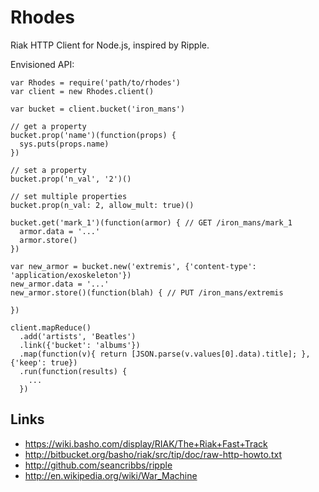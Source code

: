 # Rhodes

Riak HTTP Client for Node.js, inspired by Ripple.

Envisioned API:

    var Rhodes = require('path/to/rhodes')
    var client = new Rhodes.client()

    var bucket = client.bucket('iron_mans')

    // get a property
    bucket.prop('name')(function(props) {
      sys.puts(props.name)
    })

    // set a property
    bucket.prop('n_val', '2')()

    // set multiple properties
    bucket.prop(n_val: 2, allow_mult: true)()

    bucket.get('mark_1')(function(armor) { // GET /iron_mans/mark_1
      armor.data = '...'
      armor.store()
    }) 

    var new_armor = bucket.new('extremis', {'content-type': 'application/exoskeleton'})
    new_armor.data = '...'
    new_armor.store()(function(blah) { // PUT /iron_mans/extremis
      
    })

    client.mapReduce()
      .add('artists', 'Beatles')
      .link({'bucket': 'albums'})
      .map(function(v){ return [JSON.parse(v.values[0].data).title]; }, {'keep': true})
      .run(function(results) {
        ...
      })

## Links

* https://wiki.basho.com/display/RIAK/The+Riak+Fast+Track
* http://bitbucket.org/basho/riak/src/tip/doc/raw-http-howto.txt
* http://github.com/seancribbs/ripple
* http://en.wikipedia.org/wiki/War_Machine